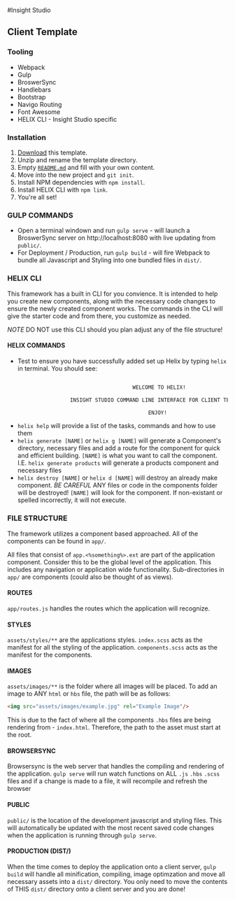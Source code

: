 #Insight Studio

## Client Template

### Tooling
-   Webpack
-   Gulp
-   BroswerSync
-   Handlebars
-   Bootstrap
-   Navigo Routing
-   Font Awesome
-   HELIX CLI - Insight Studio specific

### Installation
1.  [Download](../../archive/master.zip) this template.
1.  Unzip and rename the template directory.
1.  Empty [`README.md`](README.md) and fill with your own content.
1.  Move into the new project and `git init`.
1.  Install NPM dependencies with `npm install`.
1.  Install HELIX CLI with `npm link`.
1.  You're all set!

### GULP COMMANDS
-   Open a terminal windown and run `gulp serve` - will launch a BroswerSync server on http://localhost:8080 with live updating from `public/`.
-   For Deployment / Production, run `gulp build` - will fire Webpack to bundle all Javascript and Styling into one bundled files in `dist/`.

### HELIX CLI
This framework has a built in CLI for you convience. It is intended to help you create new components, along with the necessary code changes to ensure the newly created component works. The commands in the CLI will give the starter code and from there, you customize as needed. 

*NOTE*  DO NOT use this CLI should you plan adjust any of the file structure!

#### HELIX COMMANDS
-   Test to ensure you have successfully added set up Helix by typing `helix` in terminal. You should see:

```sh

                                        WELCOME TO HELIX!

                    INSIGHT STUDIO COMMAND LINE INTERFACE FOR CLIENT TEMPLATES.

                                             ENJOY!
```

-   `helix help` will provide a list of the tasks, commands and how to use them
-   `helix generate [NAME]` or `helix g [NAME]` will generate a Component's directory, necessary files and add a route for the component for quick and efficient building. `[NAME]` is what you want to call the component. I.E. `helix generate products` will generate a products component and necessary files
-   `helix destroy [NAME]` or `helix d [NAME]` will destroy an already make component. *BE CAREFUL* ANY files or code in the components folder will be destroyed! `[NAME]` will look for the component. If non-existant or spelled incorrectly, it will not execute. 

### FILE STRUCTURE

The framework utilizes a component based approached. All of the components can be found in `app/`.

All files that consist of `app.<%something%>.ext` are part of the application component. Consider this to be the global level of the application. This includes any navigation or application wide functionality. Sub-directories in `app/` are components (could also be thought of as views).

#### ROUTES
`app/routes.js` handles the routes which the application will recognize.

#### STYLES
`assets/styles/**` are the applications styles. `index.scss` acts as the manifest for all the styling of the application. `components.scss` acts as the manifest for the components.

#### IMAGES
`assets/images/**` is the folder where all images will be placed. To add an image to ANY `html` or `hbs` file, the path will be as follows:

```html
<img src="assets/images/example.jpg" rel="Example Image"/>
```

This is due to the fact of where all the components `.hbs` files are being rendering from - `index.html`. Therefore, the path to the asset must start at the root.

#### BROWSERSYNC
Browsersync is the web server that handles the compiling and rendering of the application. `gulp serve` will run watch functions on ALL `.js` `.hbs` `.scss` files and if a change is made to a file, it will recompile and refresh the browser

#### PUBLIC
`public/` is the location of the development javascript and styling files. This will automatically be updated with the most recent saved code changes when the application is running through `gulp serve`.

#### PRODUCTION (DIST/)
When the time comes to deploy the application onto a client server, `gulp build` will handle all minification, compiling, image optimzation and move all necessary assets into a `dist/` directory. You only need to move the contents of THIS `dist/` directory onto a client server and you are done!

